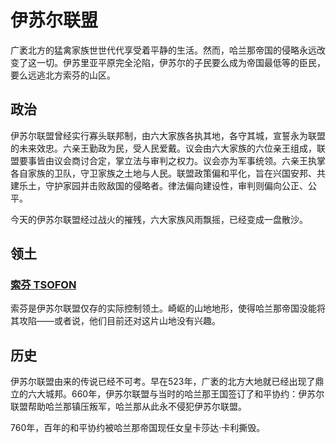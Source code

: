 # 伊苏尔联盟

广袤北方的猛禽家族世世代代享受着平静的生活。然而，哈兰那帝国的侵略永远改变了这一切。伊苏里亚平原完全沦陷，伊苏尔的子民要么成为帝国最低等的臣民，要么远逃北方索芬的山区。

## 政治

伊苏尔联盟曾经实行寡头联邦制，由六大家族各执其地，各守其城，宣誓永为联盟的未来效忠。六亲王勤政为民，受人民爱戴。议会由六大家族的六位亲王组成，联盟要事皆由议会商讨合定，掌立法与审判之权力。议会亦为军事统领。六亲王执掌各自家族的卫队，守卫家族之土地与人民。联盟政策偏和平化，旨在兴国安邦、共建乐土，守护家园并击败敌国的侵略者。律法偏向建设性，审判则偏向公正、公平。

今天的伊苏尔联盟经过战火的摧残，六大家族风雨飘摇，已经变成一盘散沙。

## 领土

### [索芬 TSOFON](../settlements/geography/tsofon.md)

索芬是伊苏尔联盟仅存的实际控制领土。崎岖的山地地形，使得哈兰那帝国没能将其攻陷——或者说，他们目前还对这片山地没有兴趣。

## 历史

伊苏尔联盟由来的传说已经不可考。早在523年，广袤的北方大地就已经出现了鼎立的六大城邦。660年，伊苏尔联盟与当时的哈兰那王国签订了和平协约：伊苏尔联盟帮助哈兰那镇压叛军，哈兰那从此永不侵犯伊苏尔联盟。

760年，百年的和平协约被哈兰那帝国现任女皇卡莎达·卡利撕毁。

